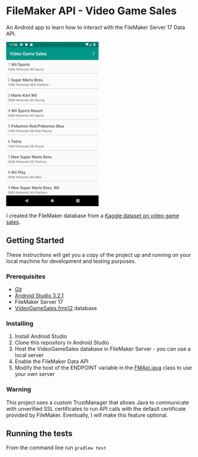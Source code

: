 # FileMaker API - Video Game Sales

An Android app to learn how to interact with the FileMaker Server 17 Data API.

![MainActivity](https://raw.githubusercontent.com/joselopezrosario/filemaker-api-vgsales/master/project-screenshots/vgsales_MainActivity.PNG)

I created the FileMaker database from a [Kaggle dataset on video game sales](https://www.kaggle.com/gregorut/videogamesales).

## Getting Started

These instructions will get you a copy of the project up and running on your local machine for development and testing purposes.

### Prerequisites

* [Git](https://git-scm.com/)
* [Android Studio 3.2.1](https://developer.android.com/studio/install)
* FileMaker Server 17
* [VideoGameSales.fmp12](https://github.com/joselopezrosario/filemaker-api-vgsales/raw/master/filemaker-database/VideoGameSales.zip) database


### Installing

1. Install Android Studio
2. Clone this repository in Android Studio
3. Host the VideoGameSales database in FileMaker Server - you can use a local server
4. Enable the FileMaker Data API
5. Modify the host of the ENDPOINT variable in the [FMApi.java](https://github.com/joselopezrosario/filemaker-api-vgsales/blob/master/app/src/main/java/com/joselopezrosario/vgsales/filemaker_api_vgsales/api/FMApi.java) class to use your own server

### Warning

This project uses a custom TrustManager that allows Java to communicate with unverified SSL certificates to run API calls with the default certificate provided by FileMaker. Eventually, I will make this feature optional.

## Running the tests

From the command line run `gradlew test`